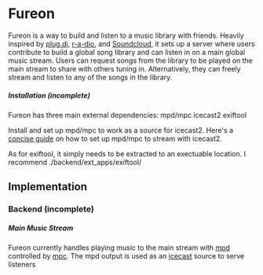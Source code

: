 # Fureon
Fureon is a way to build and listen to a music library with friends.  Heavily inspired by [plug.dj](https://plug.dj/), [r-a-dio](https://r-a-d.io/), and [Soundcloud](https://soundcloud.com/), it sets up a server where users contribute to build a global song library and can listen in on a main global music stream.  Users can request songs from the library to be played on the main stream to share with others tuning in.  Alternatively, they can freely stream and listen to any of the songs in the library.

##### Installation (incomplete)
Fureon has three main external dependencies:
mpd/mpc
icecast2
exiftool

Install and set up mpd/mpc to work as a source for icecast2.  Here's a [concise guide](https://www.cupfighter.net/2013/11/building-your-own-radio-station-with-mpd-mpc-and-icecast2-on-debian) on how to set up mpd/mpc to stream with icecast2.

As for exiftool, it simply needs to be extracted to an exectuable location.  I recommend ./backend/ext_apps/exiftool/

Implementation
---
### Backend (incomplete)

##### Main Music Stream
Fureon currently handles playing music to the main stream with [mpd](http://www.musicpd.org/) controlled by [mpc](http://www.musicpd.org/clients/mpc/).  The mpd output is used as an [icecast](http://icecast.org/) source to serve listeners

